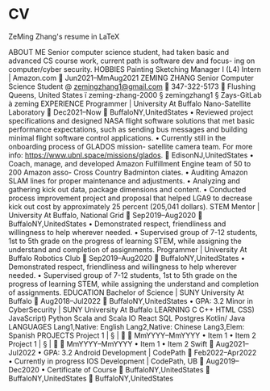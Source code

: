 # CV
ZeMing Zhang's resume in LaTeX 

ABOUT ME
Senior computer science student, had taken basic and advanced CS course work, current path is software dev and focus- ing on computer/cyber security.
HOBBIES
Painting Sketching
Manager I (L4) Intern | Amazon.com 􏰀 Jun2021–MmAug2021
ZEMING ZHANG
Senior Computer Science Student
@ zemingzhang1@gmail.com 􏰂 347-322-5173 􏰁 Flushing Queens, United States ï zeming-zhang-2000 § zemingzhang1 § Zays-GitLab à zeming
EXPERIENCE
Programmer | University At Buffalo Nano-Satellite Laboratory 􏰀 Dec2021–Now 􏰁 BuffaloNY,UnitedStates
• Reviewed project specifications and designed NASA flight software solutions that met basic performance expectations, such as sending bus messages and building minimal flight software control applications.
• Currently still in the onboarding process of GLADOS mission- satellite camera team. For more info: https://www.ubnl.space/missions/glados.
  􏰁 EdisonNJ,UnitedStates
• Coach, manage, and developed Amazon Fulfillment Engine team of 50 to 200 Amazon asso-
     Cross Country
Badminton
ciates.
• Auditing Amazon SLAM lines for proper maintenance and adjustments.
• Analyzing and gathering kick out data, package dimensions and content.
• Conducted process improvement project and proposal that helped LGA9 to decrease kick out cost by approximately 25 percent (205,041 dollars).
STEM Mentor | University At Buffalo, National Grid
􏰀 Sep2019–Aug2020 􏰁 BuffaloNY,UnitedStates
• Demonstrated respect, friendliness and willingness to help wherever needed.
• Supervised group of 7-12 students, 1st to 5th grade on the progress of learning STEM, while assigning the understand and completion of assignments.
Programmer | University At Buffalo Robotics Club
􏰀 Sep2019–Aug2020 􏰁 BuffaloNY,UnitedStates
• Demonstrated respect, friendliness and willingness to help wherever needed.
• Supervised group of 7-12 students, 1st to 5th grade on the progress of learning STEM, while assigning the understand and completion of assignments.
EDUCATION
Bachelor of Science | SUNY University At Buffalo
􏰀 Aug2018–Jul2022 􏰁 BuffaloNY,UnitedStates
• GPA: 3.2
Minor in CyberSecurity | SUNY University At Buffalo
LEARNING
C C++ HTML CSS) JavaScript) Python
       Scala and Scala IO React SQL Postgres Kotlin/ Java
LANGUAGES
Lang1,Native: English Lang2,Native: Chinese Lang3,Elem: Spanish
PROJECTS
Project 1 | § | 􏰃 􏰀 MmYYYY–MmYYYY
• Item 1 • Item 2
Project 1 | § | 􏰃 􏰀 MmYYYY–MmYYYY
• Item 1 • Item 2
Swift
      􏰀 Aug2021–Jul2022 • GPA: 3.2
Android Development | CodePath 􏰀 Feb2022–Apr2022
• Currently in progress
IOS Development | CodePath, UB 􏰀 Aug2019–Dec2020
• Certificate of Course
􏰁 BuffaloNY,UnitedStates
􏰁 BuffaloNY,UnitedStates
􏰁 BuffaloNY,UnitedStates
